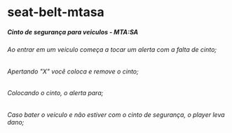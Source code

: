 # seat-belt-mtasa

##### Cinto de segurança para veiculos - MTA:SA

###### Ao entrar em um veiculo começa a tocar um alerta com a falta de cinto;
###### Apertando "X" você coloca e remove o cinto;
###### Colocando o cinto, o alerta para;
###### Caso bater o veiculo e não estiver com o cinto de segurança, o player leva dano;
